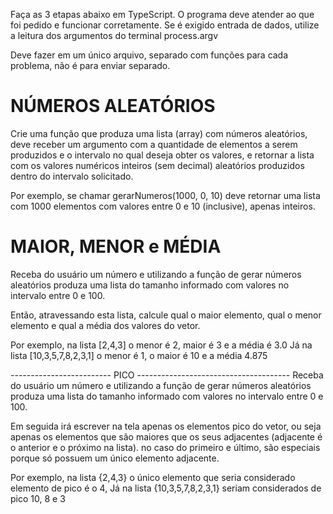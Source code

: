 Faça as 3 etapas abaixo em TypeScript. O programa deve atender ao que foi
pedido e funcionar corretamente. Se é exigido entrada de dados, utilize
a leitura dos argumentos do terminal process.argv

Deve fazer em um único arquivo, separado com funções para cada problema,
não é para enviar separado.

# NÚMEROS ALEATÓRIOS 
Crie uma função que produza uma lista (array) com números aleatórios,
deve receber um argumento com a quantidade de elementos a serem produzidos
e o intervalo no qual deseja obter os valores, e retornar a lista com os valores 
numéricos inteiros (sem decimal) aleatórios produzidos dentro do intervalo solicitado.

Por exemplo, se chamar gerarNumeros(1000, 0, 10) deve retornar uma lista com
1000 elementos com valores entre 0 e 10 (inclusive), apenas inteiros. 

# MAIOR, MENOR e MÉDIA 

Receba do usuário um número e utilizando a função de gerar números aleatórios 
produza uma lista do tamanho informado com valores no intervalo entre 0 e 100.

Então, atravessando esta lista, calcule qual o maior elemento, qual o
menor elemento e qual a média dos valores do vetor.

Por exemplo, na lista [2,4,3] o menor é 2, maior é 3 e a média é 3.0
Já na lista [10,3,5,7,8,2,3,1] o menor é 1, o maior é 10 e a média 4.875

------------------------- PICO --------------------------------------
Receba do usuário um número e utilizando a função de gerar números aleatórios 
produza uma lista do tamanho informado com valores no intervalo entre 0 e 100.

Em seguida irá escrever na tela apenas os elementos pico do vetor, 
ou seja apenas os elementos que são maiores que os seus adjacentes
 (adjacente é o anterior e o próximo na lista). no caso do primeiro
 e último, são especiais porque só possuem um único elemento adjacente.

Por exemplo, na lista {2,4,3} o único elemento que seria considerado
 elemento de pico é o 4, Já na lista {10,3,5,7,8,2,3,1} seriam 
 considerados de pico 10, 8 e 3

